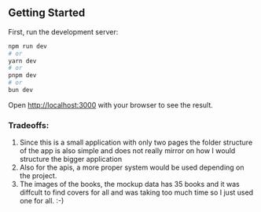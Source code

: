 ## Getting Started

First, run the development server:

```bash
npm run dev
# or
yarn dev
# or
pnpm dev
# or
bun dev
```

Open [http://localhost:3000](http://localhost:3000) with your browser to see the result.

### Tradeoffs:

1. Since this is a small application with only two pages the folder structure of the app is also simple and does not really mirror on how I would structure the bigger application
2. Also for the apis, a more proper system would be used depending on the project.
3. The images of the books, the mockup data has 35 books and it was diffcult to find covers for all and was taking too much time so I just used one for all. :-)
